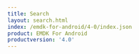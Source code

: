 ```yaml
---
title: Search
layout: search.html
index: /emdk-for-android/4-0/index.json
product: EMDK For Android
productversion: '4.0'
---
```










